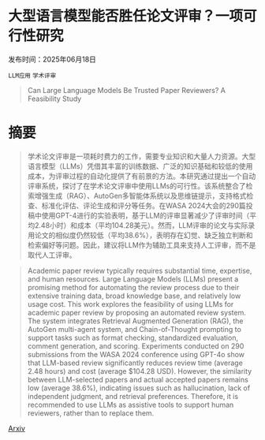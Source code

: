 # 大型语言模型能否胜任论文评审？一项可行性研究

发布时间：2025年06月18日

`LLM应用` `学术评审`

> Can Large Language Models Be Trusted Paper Reviewers? A Feasibility Study

# 摘要

> 学术论文评审是一项耗时费力的工作，需要专业知识和大量人力资源。大型语言模型（LLMs）凭借其丰富的训练数据、广泛的知识基础和较低的使用成本，为评审过程的自动化提供了有前景的方法。本研究通过提出一个自动评审系统，探讨了在学术论文评审中使用LLMs的可行性。该系统整合了检索增强生成（RAG）、AutoGen多智能体系统以及思维链提示，支持格式检查、标准化评估、评论生成和评分等任务。在WASA 2024大会的290篇投稿中使用GPT-4进行的实验表明，基于LLM的评审显著减少了评审时间（平均2.48小时）和成本（平均104.28美元）。然而，LLM评审的论文与实际录用论文的相似度仍然较低（平均38.6%），表明存在幻觉、缺乏独立判断和检索偏好等问题。因此，建议将LLM作为辅助工具来支持人工评审，而不是取代人工评审。


> Academic paper review typically requires substantial time, expertise, and human resources. Large Language Models (LLMs) present a promising method for automating the review process due to their extensive training data, broad knowledge base, and relatively low usage cost. This work explores the feasibility of using LLMs for academic paper review by proposing an automated review system. The system integrates Retrieval Augmented Generation (RAG), the AutoGen multi-agent system, and Chain-of-Thought prompting to support tasks such as format checking, standardized evaluation, comment generation, and scoring. Experiments conducted on 290 submissions from the WASA 2024 conference using GPT-4o show that LLM-based review significantly reduces review time (average 2.48 hours) and cost (average \$104.28 USD). However, the similarity between LLM-selected papers and actual accepted papers remains low (average 38.6\%), indicating issues such as hallucination, lack of independent judgment, and retrieval preferences. Therefore, it is recommended to use LLMs as assistive tools to support human reviewers, rather than to replace them.

[Arxiv](https://arxiv.org/abs/2506.17311)